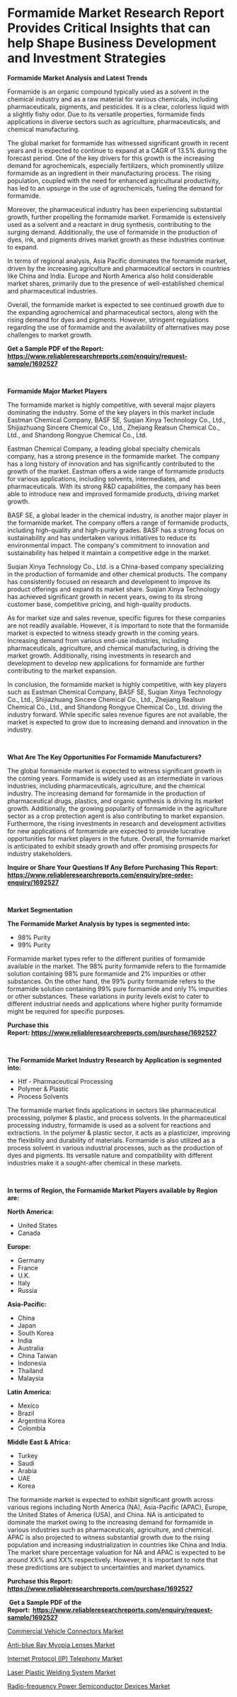 <p><h1>Formamide Market Research Report Provides Critical Insights that can help Shape Business Development and Investment Strategies</h1></p><p><strong>Formamide Market Analysis and Latest Trends</strong></p>
<p><p>Formamide is an organic compound typically used as a solvent in the chemical industry and as a raw material for various chemicals, including pharmaceuticals, pigments, and pesticides. It is a clear, colorless liquid with a slightly fishy odor. Due to its versatile properties, formamide finds applications in diverse sectors such as agriculture, pharmaceuticals, and chemical manufacturing.</p><p>The global market for formamide has witnessed significant growth in recent years and is expected to continue to expand at a CAGR of 13.5% during the forecast period. One of the key drivers for this growth is the increasing demand for agrochemicals, especially fertilizers, which prominently utilize formamide as an ingredient in their manufacturing process. The rising population, coupled with the need for enhanced agricultural productivity, has led to an upsurge in the use of agrochemicals, fueling the demand for formamide.</p><p>Moreover, the pharmaceutical industry has been experiencing substantial growth, further propelling the formamide market. Formamide is extensively used as a solvent and a reactant in drug synthesis, contributing to the surging demand. Additionally, the use of formamide in the production of dyes, ink, and pigments drives market growth as these industries continue to expand.</p><p>In terms of regional analysis, Asia Pacific dominates the formamide market, driven by the increasing agriculture and pharmaceutical sectors in countries like China and India. Europe and North America also hold considerable market shares, primarily due to the presence of well-established chemical and pharmaceutical industries.</p><p>Overall, the formamide market is expected to see continued growth due to the expanding agrochemical and pharmaceutical sectors, along with the rising demand for dyes and pigments. However, stringent regulations regarding the use of formamide and the availability of alternatives may pose challenges to market growth.</p></p>
<p><strong>Get a Sample PDF of the Report:&nbsp; <a href="https://www.reliableresearchreports.com/enquiry/request-sample/1692527">https://www.reliableresearchreports.com/enquiry/request-sample/1692527</a></strong></p>
<p>&nbsp;</p>
<p><strong>Formamide Major Market Players</strong></p>
<p><p>The formamide market is highly competitive, with several major players dominating the industry. Some of the key players in this market include Eastman Chemical Company, BASF SE, Suqian Xinya Technology Co., Ltd., Shijiazhuang Sincere Chemical Co., Ltd., Zhejiang Realsun Chemical Co., Ltd., and Shandong Rongyue Chemical Co., Ltd.</p><p>Eastman Chemical Company, a leading global specialty chemicals company, has a strong presence in the formamide market. The company has a long history of innovation and has significantly contributed to the growth of the market. Eastman offers a wide range of formamide products for various applications, including solvents, intermediates, and pharmaceuticals. With its strong R&D capabilities, the company has been able to introduce new and improved formamide products, driving market growth.</p><p>BASF SE, a global leader in the chemical industry, is another major player in the formamide market. The company offers a range of formamide products, including high-quality and high-purity grades. BASF has a strong focus on sustainability and has undertaken various initiatives to reduce its environmental impact. The company's commitment to innovation and sustainability has helped it maintain a competitive edge in the market.</p><p>Suqian Xinya Technology Co., Ltd. is a China-based company specializing in the production of formamide and other chemical products. The company has consistently focused on research and development to improve its product offerings and expand its market share. Suqian Xinya Technology has achieved significant growth in recent years, owing to its strong customer base, competitive pricing, and high-quality products.</p><p>As for market size and sales revenue, specific figures for these companies are not readily available. However, it is important to note that the formamide market is expected to witness steady growth in the coming years. Increasing demand from various end-use industries, including pharmaceuticals, agriculture, and chemical manufacturing, is driving the market growth. Additionally, rising investments in research and development to develop new applications for formamide are further contributing to the market expansion.</p><p>In conclusion, the formamide market is highly competitive, with key players such as Eastman Chemical Company, BASF SE, Suqian Xinya Technology Co., Ltd., Shijiazhuang Sincere Chemical Co., Ltd., Zhejiang Realsun Chemical Co., Ltd., and Shandong Rongyue Chemical Co., Ltd. driving the industry forward. While specific sales revenue figures are not available, the market is expected to grow due to increasing demand and innovation in the industry.</p></p>
<p>&nbsp;</p>
<p><strong>What Are The Key Opportunities For Formamide Manufacturers?</strong></p>
<p><p>The global formamide market is expected to witness significant growth in the coming years. Formamide is widely used as an intermediate in various industries, including pharmaceuticals, agriculture, and the chemical industry. The increasing demand for formamide in the production of pharmaceutical drugs, plastics, and organic synthesis is driving its market growth. Additionally, the growing popularity of formamide in the agriculture sector as a crop protection agent is also contributing to market expansion. Furthermore, the rising investments in research and development activities for new applications of formamide are expected to provide lucrative opportunities for market players in the future. Overall, the formamide market is anticipated to exhibit steady growth and offer promising prospects for industry stakeholders.</p></p>
<p><strong>Inquire or Share Your Questions If Any Before Purchasing This Report: <a href="https://www.reliableresearchreports.com/enquiry/pre-order-enquiry/1692527">https://www.reliableresearchreports.com/enquiry/pre-order-enquiry/1692527</a></strong></p>
<p>&nbsp;</p>
<p><strong>Market Segmentation</strong></p>
<p><strong>The Formamide Market Analysis by types is segmented into:</strong></p>
<p><ul><li>98% Purity</li><li>99% Purity</li></ul></p>
<p><p>Formamide market types refer to the different purities of formamide available in the market. The 98% purity formamide refers to the formamide solution containing 98% pure formamide and 2% impurities or other substances. On the other hand, the 99% purity formamide refers to the formamide solution containing 99% pure formamide and only 1% impurities or other substances. These variations in purity levels exist to cater to different industrial needs and applications where higher purity formamide might be required for specific purposes.</p></p>
<p><strong>Purchase this Report:&nbsp;<a href="https://www.reliableresearchreports.com/purchase/1692527">https://www.reliableresearchreports.com/purchase/1692527</a></strong></p>
<p>&nbsp;</p>
<p><strong>The Formamide Market Industry Research by Application is segmented into:</strong></p>
<p><ul><li>Htf - Pharmaceutical Processing</li><li>Polymer & Plastic</li><li>Process Solvents</li></ul></p>
<p><p>The formamide market finds applications in sectors like pharmaceutical processing, polymer & plastic, and process solvents. In the pharmaceutical processing industry, formamide is used as a solvent for reactions and extractions. In the polymer & plastic sector, it acts as a plasticizer, improving the flexibility and durability of materials. Formamide is also utilized as a process solvent in various industrial processes, such as the production of dyes and pigments. Its versatile nature and compatibility with different industries make it a sought-after chemical in these markets.</p></p>
<p>&nbsp;</p>
<p><strong>In terms of Region, the Formamide Market Players available by Region are:</strong></p>
<p>
    <p> <strong> North America: </strong>
        <ul>
            <li>United States</li>
            <li>Canada</li>
        </ul>
        </p> 
    <p> <strong> Europe: </strong>
        <ul>
            <li>Germany</li>
            <li>France</li>
            <li>U.K.</li>
            <li>Italy</li>
            <li>Russia</li>
        </ul>
        </p> 
    <p> <strong> Asia-Pacific: </strong>
        <ul>
            <li>China</li>
            <li>Japan</li>
            <li>South Korea</li>
            <li>India</li>
            <li>Australia</li>
            <li>China Taiwan</li>
            <li>Indonesia</li>
            <li>Thailand</li>
            <li>Malaysia</li>
        </ul>
        </p> 
    <p> <strong> Latin America: </strong>
        <ul>
            <li>Mexico</li>
            <li>Brazil</li>
            <li>Argentina Korea</li>
            <li>Colombia</li>
        </ul>
        </p> 
    <p> <strong> Middle East & Africa: </strong>
        <ul>
            <li>Turkey</li>
            <li>Saudi</li>
            <li>Arabia</li>
            <li>UAE</li>
            <li>Korea</li>
        </ul>
    </p>
    </p>
<p><p>The formamide market is expected to exhibit significant growth across various regions including North America (NA), Asia-Pacific (APAC), Europe, the United States of America (USA), and China. NA is anticipated to dominate the market owing to the increasing demand for formamide in various industries such as pharmaceuticals, agriculture, and chemical. APAC is also projected to witness substantial growth due to the rising population and increasing industrialization in countries like China and India. The market share percentage valuation for NA and APAC is expected to be around XX% and XX% respectively. However, it is important to note that these predictions are subject to uncertainties and market dynamics.</p></p>
<p><strong>Purchase this Report: <a href="https://www.reliableresearchreports.com/purchase/1692527">https://www.reliableresearchreports.com/purchase/1692527</a></strong></p>
<p>&nbsp;<strong>Get a Sample PDF of the Report:&nbsp;&nbsp;<a href="https://www.reliableresearchreports.com/enquiry/request-sample/1692527">https://www.reliableresearchreports.com/enquiry/request-sample/1692527</a></strong></p>
<p><strong></strong></p>
<p><p><a href="https://medium.com/@kaceyrath/commercial-vehicle-connectors-market-size-market-outlook-and-market-forecast-2023-to-2030-c4128134a123">Commercial Vehicle Connectors Market</a></p><p><a href="https://medium.com/@dritasmani2022/anti-blue-ray-myopia-lenses-market-focuses-on-market-share-size-and-projected-forecast-till-2030-3d356e698e31">Anti-blue Ray Myopia Lenses Market</a></p><p><a href="https://medium.com/@anndavis1924/internet-protocol-ip-telephony-market-size-cagr-trends-2024-2030-acff0ab778a5">Internet Protocol (IP) Telephony Market</a></p><p><a href="https://medium.com/@theomorar2000/laser-plastic-welding-system-market-insight-market-trends-growth-forecasted-from-2023-to-2030-67677a850eb6">Laser Plastic Welding System Market</a></p><p><a href="https://medium.com/@elenaglover2023/radio-frequency-power-semiconductor-devices-market-research-report-its-history-and-forecast-2023-40afe9323907">Radio-frequency Power Semiconductor Devices Market</a></p></p>